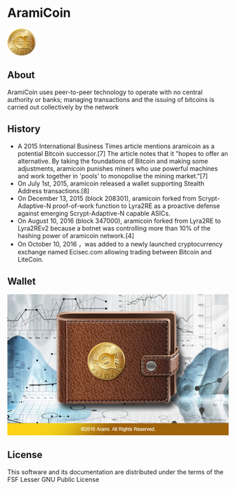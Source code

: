 # AramiCoin 
![AramiCoin](https://github.com/aramicoin/aramicoin/blob/master/images/arami.png?raw=true)

## About
AramiCoin uses peer-to-peer technology to operate with no central authority or banks; managing transactions and the issuing of bitcoins is carried out collectively by the network

## History

* A 2015 International Business Times article mentions aramicoin as a potential Bitcoin successor.[7] The article notes that it "hopes to offer an alternative. By taking the foundations of Bitcoin and making some adjustments, aramicoin punishes miners who use powerful machines and work together in 'pools' to monopolise the mining market."[7]
* On July 1st, 2015, aramicoin released a wallet supporting Stealth Address transactions.[8]
* On December 13, 2015 (block 208301), aramicoin forked from Scrypt-Adaptive-N proof-of-work function to Lyra2RE as a proactive defense against emerging Scrypt-Adaptive-N capable ASICs.
* On August 10, 2016 (block 347000), aramicoin forked from Lyra2RE to Lyra2REv2 because a botnet was controlling more than 10% of the hashing power of aramicoin network.[4]
* On October 10, 2016 ，was added to a newly launched cryptocurrency exchange named Ecisec.com allowing trading between Bitcoin and LiteCoin.

## Wallet
![wallet](https://github.com/aramicoin/aramicoin/blob/master/wallet.png?raw=true) 

## License

This software and its documentation are distributed under the terms of the FSF Lesser GNU Public License


